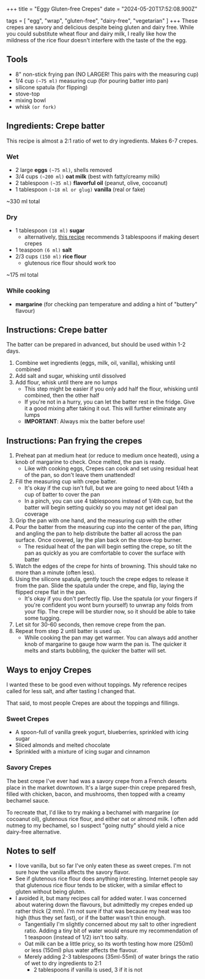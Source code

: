 +++
title = "Eggy Gluten-free Crepes"
date = "2024-05-20T17:52:08.900Z"

tags = [ "egg", "wrap", "gluten-free", "dairy-free", "vegetarian" ]
+++
These crepes are savory and delicious despite being gluten and dairy free. While you could substitute wheat flour and dairy milk, I really like how the mildness of the rice flour doesn't interfere with the taste of the the egg.


## Tools

* 8" non-stick frying pan (NO LARGER! This pairs with the measuring cup)
* 1/4 cup `(~75 ml)` measuring cup (for pouring batter into pan)
* silicone spatula (for flipping)
* stove-top
* mixing bowl
* whisk `(or fork)`


## Ingredients: Crepe batter

This recipe is almost a 2:1 ratio of wet to dry ingredients. Makes 6-7 crepes.

### Wet

* 2 large **eggs** `(~75 ml)`, shells removed
* 3/4 cups `(~200 ml)` **oat milk** (best with fatty/creamy milk)
* 2 tablespoon `(~35 ml)` **flavorful oil** (peanut, olive, cocoanut)
* 1 tablespoon `(~18 ml or glug)` **vanilla** (real or fake)

~330 ml total

### Dry

* 1 tablespoon `(18 ml)` **sugar**
  * alternatively, [this recipe](https://www.theflavorbender.com/classic-french-crepes/) recommends 3 tablespoons if making desert crepes
* 1 teaspoon `(6 ml)` **salt**
* 2/3 cups `(150 ml)` **rice flour**
  * glutenous rice flour should work too

~175 ml total

### While cooking

* **margarine** (for checking pan temperature and adding a hint of "buttery" flavour)


## Instructions: Crepe batter

The batter can be prepared in advanced, but should be used within 1-2 days.

1. Combine wet ingredients (eggs, milk, oil, vanilla), whisking until combined
2. Add salt and sugar, whisking until dissolved
3. Add flour, whisk until there are no lumps
   * This step might be easier if you only add half the flour, whisking until combined, then the other half
   * If you're not in a hurry, you can let the batter rest in the fridge. Give it a good mixing after taking it out. This will further eliminate any lumps
   * **IMPORTANT**: Always mix the batter before use!


## Instructions: Pan frying the crepes

1. Preheat pan at medium heat (or reduce to medium once heated), using a knob of margarine to check. Once melted, the pan is ready.
   * Like with cooking eggs, Crepes can cook and set using residual heat of the pan, so don't leave them unattended!
2. Fill the measuring cup with crepe batter.
   * It's okay if the cup isn't full, but we are going to need about 1/4th a cup of batter to cover the pan
   * In a pinch, you can use 4 tablespoons instead of 1/4th cup, but the batter will begin setting quickly so you may not get ideal pan coverage
3. Grip the pan with one hand, and the measuring cup with the other
4. Pour the batter from the measuring cup into the center of the pan, lifting and angling the pan to help distribute the batter all across the pan surface. Once covered, lay the plan back on the stove-top burner.
   * The residual heat of the pan will begin setting the crepe, so tilt the pan as quickly as you are comfortable to cover the surface with batter
5. Watch the edges of the crepe for hints of browning. This should take no more than a minute (often less).
6. Using the silicone spatula, gently touch the crepe edges to release it from the pan. Slide the spatula under the crepe, and flip, laying the flipped crepe flat in the pan.
   * It's okay if you don't perfectly flip. Use the spatula (or your fingers if you're confident you wont burn yourself) to unwrap any folds from your flip. The crepe will be sturdier now, so it should be able to take some tugging.
7. Let sit for 30-60 seconds, then remove crepe from the pan.
8. Repeat from step 2 until batter is used up.
   * While cooking the pan may get warmer. You can always add another knob of margarine to gauge how warm the pan is. The quicker it melts and starts bubbling, the quicker the batter will set.


## Ways to enjoy Crepes

I wanted these to be good even without toppings. My reference recipes called for less salt, and after tasting I changed that.

That said, to most people Crepes are about the toppings and fillings.

### Sweet Crepes

* A spoon-full of vanilla greek yogurt, blueberries, sprinkled with icing sugar
* Sliced almonds and melted chocolate
* Sprinkled with a mixture of icing sugar and cinnamon

### Savory Crepes

The best crepe I've ever had was a savory crepe from a French deserts place in the market downtown. It's a large super-thin crepe prepared fresh, filled with chicken, bacon, and mushrooms, then topped with a creamy bechamel sauce.

To recreate that, I'd like to try making a bechamel with margarine (or cocoanut oil), glutenous rice flour, and either oat or almond milk. I often add nutmeg to my bechamel, so I suspect "going nutty" should yield a nice dairy-free alternative.


## Notes to self

* I love vanilla, but so far I've only eaten these as sweet crepes. I'm not sure how the vanilla affects the savory flavor.
* See if glutenous rice flour does anything interesting. Internet people say that glutenous rice flour tends to be sticker, with a similar effect to gluten without being gluten. 
* I avoided it, but many recipes call for added water. I was concerned about watering down the flavours, but admittedly my crepes ended up rather thick (2 mm). I'm not sure if that was because my heat was too high (thus they set fast), or if the batter wasn't thin enough.
  * Tangentially I'm slightly concerned about my salt to other ingredient ratio. Adding a tiny bit of water would ensure my recommendation of 1 teaspoon (instead of 1/2) isn't too salty.
  * Oat milk can be a little pricy, so its worth testing how more (250ml) or less (150ml) plus water affects the flavour.
  * Merely adding 2-3 tablespoons (35ml-55ml) of water brings the ratio of wet to dry ingredients to 2:1
    * 2 tablespoons if vanilla is used, 3 if it is not
